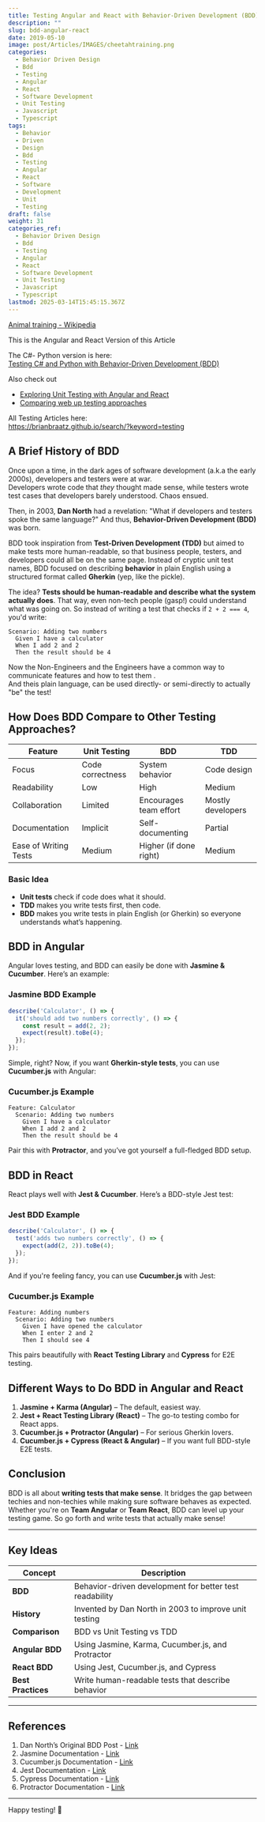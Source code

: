 ```yaml
---
title: Testing Angular and React with Behavior-Driven Development (BDD)
description: ""
slug: bdd-angular-react
date: 2019-05-10
image: post/Articles/IMAGES/cheetahtraining.png
categories:
  - Behavior Driven Design
  - Bdd
  - Testing
  - Angular
  - React
  - Software Development
  - Unit Testing
  - Javascript
  - Typescript
tags:
  - Behavior
  - Driven
  - Design
  - Bdd
  - Testing
  - Angular
  - React
  - Software
  - Development
  - Unit
  - Testing
draft: false
weight: 31
categories_ref:
  - Behavior Driven Design
  - Bdd
  - Testing
  - Angular
  - React
  - Software Development
  - Unit Testing
  - Javascript
  - Typescript
lastmod: 2025-03-14T15:45:15.367Z
---
```

[Animal training - Wikipedia](https://en.wikipedia.org/wiki/Animal_training)

This is the Angular and React Version of this Article

The C#- Python version is here:\
[Testing C# and Python with Behavior-Driven Development (BDD)](/post/Articles/_25new/BDD-Testing%20CSharp%20Python.md)

Also check out

* [Exploring Unit Testing with Angular and React](/post/Articles/_25new/Exploring%20Unit%20Testing%20Angular%20and%20React.md)
* [Comparing web up testing approaches](/post/Articles/_new6/Comparing%20web%20up%20testing%20approaches.md)

All Testing Articles here:\
https://brianbraatz.github.io/search/?keyword=testing

<!-- 
# Behavior Driven Design (BDD): Its History and How It Relates to Testing

## Once Upon a Time in Software Land...

You ever looked at a test case and thought, "What on Earth is this even testing?" You're not alone. Developers and testers have been scratching their heads at cryptic unit tests for years. Enter **Behavior Driven Development (BDD)**—the hero we didn't know we needed but totally deserve.

Imagine it's 2003. The internet is slow, flip phones are a thing, and unit tests are confusing as heck. Dan North, a software consultant, was tired of seeing developers struggle with writing meaningful tests. So, like any good problem solver, he invented a better way: **Behavior Driven Development**.

-->

## A Brief History of BDD

Once upon a time, in the dark ages of software development (a.k.a the early 2000s), developers and testers were at war.\
Developers wrote code that *they* thought made sense, while testers wrote test cases that developers barely understood. Chaos ensued.

Then, in 2003, **Dan North** had a revelation: "What if developers and testers spoke the same language?" And thus, **Behavior-Driven Development (BDD)** was born.

BDD took inspiration from **Test-Driven Development (TDD)** but aimed to make tests more human-readable, so that business people, testers, and developers could all be on the same page. Instead of cryptic unit test names, BDD focused on describing **behavior** in plain English using a structured format called **Gherkin** (yep, like the pickle).

The idea? **Tests should be human-readable and describe what the system actually does**. That way, even non-tech people (gasp!) could understand what was going on. So instead of writing a test that checks if `2 + 2 === 4`, you'd write:

```gherkin
Scenario: Adding two numbers
  Given I have a calculator
  When I add 2 and 2
  Then the result should be 4
```

Now the Non-Engineers and the Engineers have a common way to communicate features and how to test them .\
And theis plain language, can be used directly- or semi-directly to actually "be" the test!

## How Does BDD Compare to Other Testing Approaches?

| Feature               | Unit Testing     | BDD                    | TDD               |
| --------------------- | ---------------- | ---------------------- | ----------------- |
| Focus                 | Code correctness | System behavior        | Code design       |
| Readability           | Low              | High                   | Medium            |
| Collaboration         | Limited          | Encourages team effort | Mostly developers |
| Documentation         | Implicit         | Self-documenting       | Partial           |
| Ease of Writing Tests | Medium           | Higher (if done right) | Medium            |

### Basic Idea

* **Unit tests** check if code does what it should.
* **TDD** makes you write tests first, then code.
* **BDD** makes you write tests in plain English (or Gherkin) so everyone understands what’s happening.

## BDD in Angular

Angular loves testing, and BDD can easily be done with **Jasmine & Cucumber**. Here’s an example:

### Jasmine BDD Example

```typescript
describe('Calculator', () => {
  it('should add two numbers correctly', () => {
    const result = add(2, 2);
    expect(result).toBe(4);
  });
});
```

Simple, right? Now, if you want **Gherkin-style tests**, you can use **Cucumber.js** with Angular:

### Cucumber.js Example

```gherkin
Feature: Calculator
  Scenario: Adding two numbers
    Given I have a calculator
    When I add 2 and 2
    Then the result should be 4
```

Pair this with **Protractor**, and you’ve got yourself a full-fledged BDD setup.

## BDD in React

React plays well with **Jest & Cucumber**. Here’s a BDD-style Jest test:

### Jest BDD Example

```typescript
describe('Calculator', () => {
  test('adds two numbers correctly', () => {
    expect(add(2, 2)).toBe(4);
  });
});
```

And if you're feeling fancy, you can use **Cucumber.js** with Jest:

### Cucumber.js Example

```gherkin
Feature: Adding numbers
  Scenario: Adding two numbers
    Given I have opened the calculator
    When I enter 2 and 2
    Then I should see 4
```

This pairs beautifully with **React Testing Library** and **Cypress** for E2E testing.

## Different Ways to Do BDD in Angular and React

1. **Jasmine + Karma (Angular)** – The default, easiest way.
2. **Jest + React Testing Library (React)** – The go-to testing combo for React apps.
3. **Cucumber.js + Protractor (Angular)** – For serious Gherkin lovers.
4. **Cucumber.js + Cypress (React & Angular)** – If you want full BDD-style E2E tests.

## Conclusion

BDD is all about **writing tests that make sense**. It bridges the gap between techies and non-techies while making sure software behaves as expected. Whether you're on **Team Angular** or **Team React**, BDD can level up your testing game. So go forth and write tests that actually make sense!

***

## Key Ideas

| Concept            | Description                                             |
| ------------------ | ------------------------------------------------------- |
| **BDD**            | Behavior-driven development for better test readability |
| **History**        | Invented by Dan North in 2003 to improve unit testing   |
| **Comparison**     | BDD vs Unit Testing vs TDD                              |
| **Angular BDD**    | Using Jasmine, Karma, Cucumber.js, and Protractor       |
| **React BDD**      | Using Jest, Cucumber.js, and Cypress                    |
| **Best Practices** | Write human-readable tests that describe behavior       |

***

## References

1. Dan North’s Original BDD Post - [Link](https://dannorth.net/introducing-bdd/)
2. Jasmine Documentation - [Link](https://jasmine.github.io/)
3. Cucumber.js Documentation - [Link](https://cucumber.io/docs/)
4. Jest Documentation - [Link](https://jestjs.io/)
5. Cypress Documentation - [Link](https://www.cypress.io/)
6. Protractor Documentation - [Link](https://www.protractortest.org/)

***

Happy testing! 🚀
